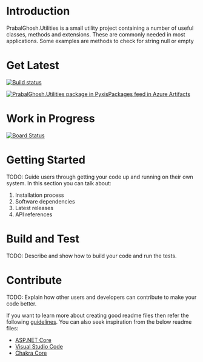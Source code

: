 # Introduction 
PrabalGhosh.Utilities is a small utility project containing a number of useful classes, methods and extensions. These are commonly needed in most applications. Some examples are methods to check for string null or empty 

# Get Latest
[![Build status](https://dev.azure.com/PyxisInternational/Utilities/_apis/build/status/Utilities-CI)](https://dev.azure.com/PyxisInternational/Utilities/_build/latest?definitionId=17)

[![PrabalGhosh.Utilities package in PyxisPackages feed in Azure Artifacts](https://feeds.dev.azure.com/PyxisInternational/_apis/public/Packaging/Feeds/b78da031-a96b-480e-935c-9aa7488736dc/Packages/44b4ebf5-d8e4-405c-8edf-216e327075bb/Badge)](https://dev.azure.com/PyxisInternational/Utilities/_packaging?_a=package&feed=b78da031-a96b-480e-935c-9aa7488736dc&package=44b4ebf5-d8e4-405c-8edf-216e327075bb&preferRelease=true)

# Work in Progress
[![Board Status](https://dev.azure.com/PyxisInternational/2dbbae92-d7ab-44e5-aa4b-ad8ddab946c2/e3047416-3def-4d46-811a-554cd68414a1/_apis/work/boardbadge/92ba7fd5-ece0-492e-8601-b7312d4b9d85?columnOptions=1)](https://dev.azure.com/PyxisInternational/2dbbae92-d7ab-44e5-aa4b-ad8ddab946c2/_boards/board/t/e3047416-3def-4d46-811a-554cd68414a1/Microsoft.RequirementCategory/)


# Getting Started
TODO: Guide users through getting your code up and running on their own system. In this section you can talk about:
1.	Installation process
2.	Software dependencies
3.	Latest releases
4.	API references

# Build and Test
TODO: Describe and show how to build your code and run the tests. 

# Contribute
TODO: Explain how other users and developers can contribute to make your code better. 

If you want to learn more about creating good readme files then refer the following [guidelines](https://www.visualstudio.com/en-us/docs/git/create-a-readme). You can also seek inspiration from the below readme files:
- [ASP.NET Core](https://github.com/aspnet/Home)
- [Visual Studio Code](https://github.com/Microsoft/vscode)
- [Chakra Core](https://github.com/Microsoft/ChakraCore)